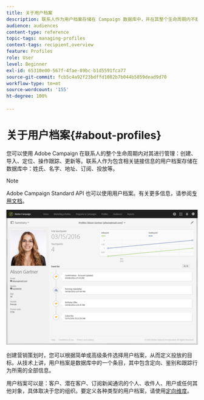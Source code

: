```yaml
---
title: 关于用户档案
description: 联系人作为用户档案存储在 Campaign 数据库中，并在其整个生命周期内不断更新。
audience: audiences
content-type: reference
topic-tags: managing-profiles
context-tags: recipient,overview
feature: Profiles
role: User
level: Beginner
exl-id: 65310e00-567f-4fae-89bc-b1d5591fca77
source-git-commit: fcb5c4a92f23bdffd1082b7b044b5859dead9d70
workflow-type: tm+mt
source-wordcount: '155'
ht-degree: 100%

---
```


# 关于用户档案{#about-profiles}

您可以使用 Adobe Campaign 在联系人的整个生命周期内对其进行管理：创建、导入、定位、操作跟踪、更新等。联系人作为包含相关链接信息的用户档案存储在数据库中：姓氏、名字、地址、订阅、投放等。

>[!NOTE]
>
>Adobe Campaign Standard API 也可以使用用户档案。有关更多信息，请参阅[专用文档](../../api/using/retrieving-profiles.md)。

![](assets/marketing_history.png)

创建营销策划时，您可以根据简单或高级条件选择用户档案，从而定义投放的目标。从技术上讲，用户档案是数据库中的一个条目，其中包含定向、鉴别和跟踪行为所需的全部信息。

用户档案可以是：客户、潜在客户、订阅新闻通讯的个人、收件人、用户或任何其他对象，具体取决于您的组织。要定义各种类型的用户档案，请使用[定向维度](../../automating/using/query.md#targeting-dimensions-and-resources)。
